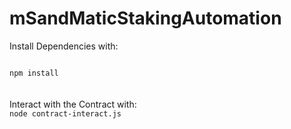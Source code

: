 # mSandMaticStakingAutomation

Install Dependencies with:

<code>
npm install
</code>
<br>
<br>
Interact with the Contract with:

<code>
node contract-interact.js
</code>
